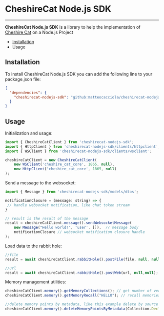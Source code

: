 # CheshireCat Node.js SDK

----

**CheshireCat Node.js SDK** is a library to help the implementation
of [Cheshire Cat](https://github.com/matteocacciola/cheshirecat-core) on a Node.js Project

* [Installation](#installation)
* [Usage](#usage)

## Installation

To install CheshireCat Node.js SDK you can add the following line to your package.json file:

```json
{
  "dependencies": {
    "cheshirecat-nodejs-sdk": "github:matteocacciola/cheshirecat-nodejs-sdk"
  }
}
```

## Usage
Initialization and usage:

```javascript
import { CheshireCatClient } from 'cheshirecat-nodejs-sdk';
import { HttpClient } from 'cheshirecat-nodejs-sdk/clients/httpclient';
import { WSClient } from 'cheshirecat-nodejs-sdk/clients/wsclient';

cheshireCatClient = new CheshireCatClient(
    new WSClient('cheshire_cat_core', 1865, null),
    new HttpClient('cheshire_cat_core', 1865, null)
);
```
Send a message to the websocket:

```javascript
import { Message } from 'cheshirecat-nodejs-sdk/models/dtos';

notificationClosure = (message: string) => {
 // handle websocket notification, like chat token stream
}

// result is the result of the message
result = cheshireCatClient.message().sendWebsocketMessage(
    new Message("Hello world!", 'user', []),  // message body
    notificationClosure // websocket notification closure handle
);

```

Load data to the rabbit hole:
```javascript
//file
result = await cheshireCatClient.rabbitHole().postFile(file, null, null);

//url
result = await cheshireCatClient.rabbitHole().postWeb(url, null,null);
```

Memory management utilities:

```javascript
cheshireCatClient.memory().getMemoryCollections(); // get number of vectors in the working memory
cheshireCatClient.memory().getMemoryRecall("HELLO"); // recall memories by text

//delete memory points by metadata, like this example delete by source
cheshireCatClient.memory().deleteMemoryPointsByMetadata(Collection.Declarative, ["source" => $url]);
```
